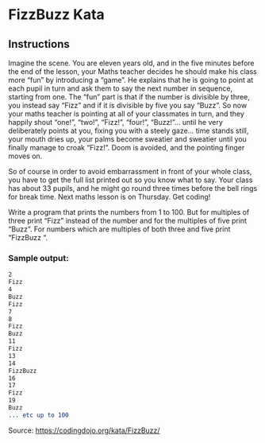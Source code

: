 # FizzBuzz Kata

## Instructions

Imagine the scene. You are eleven years old, and in the five minutes before the end of the lesson, your Maths teacher
decides he should make his class more “fun” by introducing a “game”. He explains that he is going to point at each pupil
in turn and ask them to say the next number in sequence, starting from one. The “fun” part is that if the number is
divisible by three, you instead say “Fizz” and if it is divisible by five you say “Buzz”. So now your maths teacher is
pointing at all of your classmates in turn, and they happily shout “one!”, “two!”, “Fizz!”, “four!”, “Buzz!”… until he
very deliberately points at you, fixing you with a steely gaze… time stands still, your mouth dries up, your palms
become sweatier and sweatier until you finally manage to croak “Fizz!”. Doom is avoided, and the pointing finger moves
on.

So of course in order to avoid embarrassment in front of your whole class, you have to get the full list printed out so
you know what to say. Your class has about 33 pupils, and he might go round three times before the bell rings for
break time. Next maths lesson is on Thursday. Get coding!

Write a program that prints the numbers from 1 to 100. But for multiples of three print “Fizz” instead of the number and
for the multiples of five print “Buzz”. For numbers which are multiples of both three and five print “FizzBuzz “.

### Sample output:

```1
2
Fizz
4
Buzz
Fizz
7
8
Fizz
Buzz
11
Fizz
13
14
FizzBuzz
16
17
Fizz
19
Buzz
... etc up to 100
```

Source: https://codingdojo.org/kata/FizzBuzz/